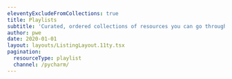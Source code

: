 ```yaml
---
eleventyExcludeFromCollections: true
title: Playlists
subtitle: 'Curated, ordered collections of resources you can go through in a sitting.'
author: pwe
date: 2020-01-01
layout: layouts/ListingLayout.11ty.tsx
pagination:
  resourceType: playlist
  channel: /pycharm/
---
```


